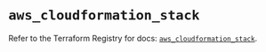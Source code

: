# `aws_cloudformation_stack`

Refer to the Terraform Registry for docs: [`aws_cloudformation_stack`](https://registry.terraform.io/providers/hashicorp/aws/5.96.0/docs/resources/cloudformation_stack).

